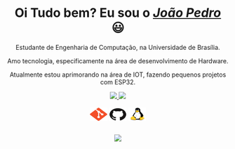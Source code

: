 <div>
  <h1 align="center">Oi Tudo bem? Eu sou o <a href="https://www.linkedin.com/in/joaopedro711/"><i>João Pedro</i></a> 😃️</h1>
  <p align="center">Estudante de Engenharia de Computação, na Universidade de Brasília. 
   <p align="center"> Amo tecnologia, especificamente na área de desenvolvimento de Hardware.
     <p align="center">Atualmente estou aprimorando na área de IOT, fazendo pequenos projetos com ESP32.
    


<div align="center">
  <a href="https://github.com/joaopedro711">
    <img height="150em" src="https://github-readme-stats.vercel.app/api?username=joaopedro711&count_private=true&include_all_commits=true&show_icons=true&theme=dracula&hide_border=false&show_owner=true"/>
    <img height="150em" src="https://github-readme-stats.vercel.app/api/top-langs/?username=joaopedro711&theme=dracula&hide_border=false&&layout=compact"/>
  </a>
</div>

<div align="center" valign="top"><br>

  <img align="center" alt="git" height="30" width="40" src="https://raw.githubusercontent.com/devicons/devicon/master/icons/git/git-original.svg">
  <img align="center" alt="git" height="30" width="40" src="https://raw.githubusercontent.com/devicons/devicon/master/icons/github/github-original.svg">
  <img align="center" alt="linux" height="30" width="40" src="https://raw.githubusercontent.com/devicons/devicon/master/icons/linux/linux-original.svg">
</div><br>

  
  
<div align="center">

  <a href="https://www.linkedin.com/in/joaopedrosilva00/" target="_blank"><img src="https://img.shields.io/badge/-LinkedIn-%230077B5?style=for-the-badge&logo=linkedin&logoColor=white" target="_blank"></a> 
</div>


